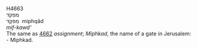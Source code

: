 <body>
  <p>H4663<br>  מפקד  <br> מִפקָד  ‎  miphqâd  <br><i>mif-kawd‘ </i><br>The same as <a href="h4662.htm">4662</a>  <i>assignment</i>; <i>Miphkad</i>, the name of a gate in Jerusalem: - Miphkad.<br></p>
 </body>